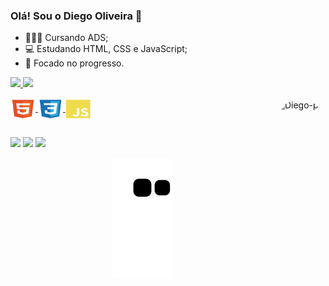 ### Olá! Sou o Diego Oliveira 👋
- 👨🏻‍🎓 Cursando ADS;
- 💻 Estudando HTML, CSS e JavaScript;
- 🎯 Focado no progresso.
<a href="https://github.com/diegooliveira10">
  <img width="42%" src="https://github-readme-stats.vercel.app/api?username=diegooliveira10&show_icons=true&theme=github_dark&include_all_commits=true&count_private=true"/>
  <img width="42%" src="https://github-readme-stats.vercel.app/api/top-langs/?username=diegooliveira10&layout=compact&langs_count=7&theme=github_dark"/>
</div>
    
</div>
<div style="display: inline_block"><br>
<img align="center" alt="Diego-HTML" height="30" width="40" src="https://raw.githubusercontent.com/devicons/devicon/master/icons/html5/html5-original.svg">
<img align="center" alt="Diego-CSS" height="30" width="40" src="https://raw.githubusercontent.com/devicons/devicon/master/icons/css3/css3-original.svg">
<img align="center" alt="Diego-Js" height="30" width="40" src="https://raw.githubusercontent.com/devicons/devicon/master/icons/javascript/javascript-plain.svg">
<img  align = "right"  alt = "Diego-pic" height = "150"  style = "border-radius:50px;"  src ="https://i.picasion.com/pic92/e5904a2494cdc3703991bcee38369bd9.gif" 
</div>
 
 ##
  
 <div>
    <a href="https://instagram.com/diegoolv__" target="_blank"><img src="https://img.shields.io/badge/-Instagram-%23E4405F?style=for-the-badge&logo=instagram&logoColor=white" target="_blank"></a>
     <a href = "mailto:diegojesusdeoliveira10@gmail.com"><img src="https://img.shields.io/badge/-Gmail-%23333?style=for-the-badge&logo=gmail&logoColor=white" target="_blank"></a>
   <a href="https://www.linkedin.com/in/diego-oliveira-34b24b22b" target="_blank"><img src="https://img.shields.io/badge/-LinkedIn-%230077B5?style=for-the-badge&logo=linkedin&logoColor=white" target="_blank"></a> 
   
<div align="center"> 
  
  ![Snake animation](https://github.com/diegooliveira10/diegooliveira10/blob/output/github-contribution-grid-snake.svg)
  
</div>
 

